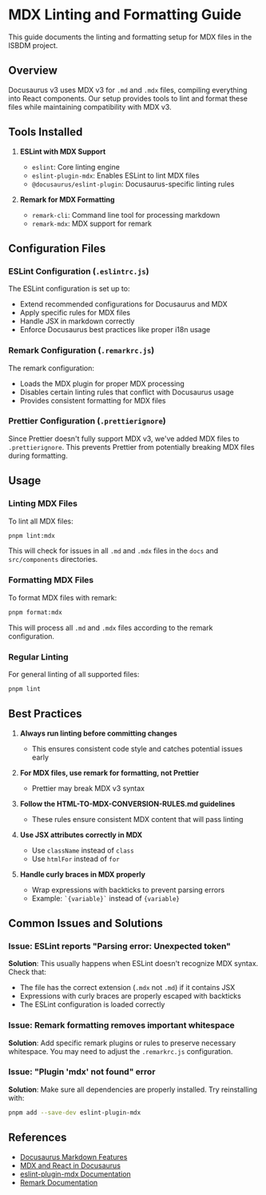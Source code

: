 # MDX Linting and Formatting Guide

This guide documents the linting and formatting setup for MDX files in the ISBDM project.

## Overview

Docusaurus v3 uses MDX v3 for `.md` and `.mdx` files, compiling everything into React components. Our setup provides tools to lint and format these files while maintaining compatibility with MDX v3.

## Tools Installed

1. **ESLint with MDX Support**
   - `eslint`: Core linting engine
   - `eslint-plugin-mdx`: Enables ESLint to lint MDX files
   - `@docusaurus/eslint-plugin`: Docusaurus-specific linting rules

2. **Remark for MDX Formatting**
   - `remark-cli`: Command line tool for processing markdown
   - `remark-mdx`: MDX support for remark

## Configuration Files

### ESLint Configuration (`.eslintrc.js`)

The ESLint configuration is set up to:
- Extend recommended configurations for Docusaurus and MDX
- Apply specific rules for MDX files
- Handle JSX in markdown correctly
- Enforce Docusaurus best practices like proper i18n usage

### Remark Configuration (`.remarkrc.js`)

The remark configuration:
- Loads the MDX plugin for proper MDX processing
- Disables certain linting rules that conflict with Docusaurus usage
- Provides consistent formatting for MDX files

### Prettier Configuration (`.prettierignore`)

Since Prettier doesn't fully support MDX v3, we've added MDX files to `.prettierignore`. This prevents Prettier from potentially breaking MDX files during formatting.

## Usage

### Linting MDX Files

To lint all MDX files:

```bash
pnpm lint:mdx
```

This will check for issues in all `.md` and `.mdx` files in the `docs` and `src/components` directories.

### Formatting MDX Files

To format MDX files with remark:

```bash
pnpm format:mdx
```

This will process all `.md` and `.mdx` files according to the remark configuration.

### Regular Linting

For general linting of all supported files:

```bash
pnpm lint
```

## Best Practices

1. **Always run linting before committing changes**
   - This ensures consistent code style and catches potential issues early

2. **For MDX files, use remark for formatting, not Prettier**
   - Prettier may break MDX v3 syntax

3. **Follow the HTML-TO-MDX-CONVERSION-RULES.md guidelines**
   - These rules ensure consistent MDX content that will pass linting

4. **Use JSX attributes correctly in MDX**
   - Use `className` instead of `class`
   - Use `htmlFor` instead of `for`

5. **Handle curly braces in MDX properly**
   - Wrap expressions with backticks to prevent parsing errors
   - Example: `` `{variable}` `` instead of `{variable}`

## Common Issues and Solutions

### Issue: ESLint reports "Parsing error: Unexpected token"

**Solution**: This usually happens when ESLint doesn't recognize MDX syntax. Check that:
- The file has the correct extension (`.mdx` not `.md`) if it contains JSX
- Expressions with curly braces are properly escaped with backticks
- The ESLint configuration is loaded correctly

### Issue: Remark formatting removes important whitespace

**Solution**: Add specific remark plugins or rules to preserve necessary whitespace. You may need to adjust the `.remarkrc.js` configuration.

### Issue: "Plugin 'mdx' not found" error

**Solution**: Make sure all dependencies are properly installed. Try reinstalling with:
```bash
pnpm add --save-dev eslint-plugin-mdx
```

## References

- [Docusaurus Markdown Features](https://docusaurus.io/docs/markdown-features)
- [MDX and React in Docusaurus](https://docusaurus.io/docs/markdown-features/react)
- [eslint-plugin-mdx Documentation](https://github.com/mdx-js/eslint-mdx)
- [Remark Documentation](https://github.com/remarkjs/remark)